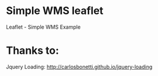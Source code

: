 # Simple WMS leaflet
Leaflet - Simple WMS Example

# Thanks to:

Jquery Loading: http://carlosbonetti.github.io/jquery-loading
